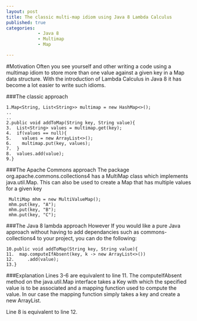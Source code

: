 ```yaml
---
layout: post
title: The classic multi-map idiom using Java 8 Lambda Calculus
published: true
categories: 
            - Java 8
            - Multimap
            - Map

---
```


#Motivation
Often you see yourself and other writing a code using a multimap idiom to store more than one value against a given key in a Map data structure. With the introduction of Lambda Calculus in Java 8 it has become a lot easier to write such idioms.

###The classic approach

```
1.Map<String, List<String>> multimap = new HashMap<>();
..
..
2.public void addToMap(String key, String value){
3.  List<String> values = multimap.get(key);
4.  if(values == null){
5.    values = new ArrayList<>();
6.    multimap.put(key, values);
7.  }
8.  values.add(value);
9.}
```

###The Apache Commons approach
The package org.apache.commons.collections4 has a MultiMap class which implements java.util.Map. This can also be used to create a Map that has multiple values for a given key

```
 MultiMap mhm = new MultiValueMap();
 mhm.put(key, "A");
 mhm.put(key, "B");
 mhm.put(key, "C");
```

###The Java 8 lambda approach
However If you would like a pure Java approach without having to add dependancies such as commons-collections4 to your project, you can do the following:

```
10.public void addToMap(String key, String value){
11.  map.computeIfAbsent(key, k -> new ArrayList<>())
12.     .add(value);
13.}
```

###Explanation
Lines 3-6 are equivalent to line 11.
The computeIfAbsent method on the java.util.Map interface takes a Key with which the specified value is to be associated and a mapping function used to compute the value. In our case the mapping function simply takes a key and create a new ArrayList.

Line 8 is equivalent to line 12.
